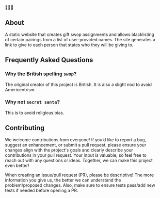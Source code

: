 👤🎁🔄

## About

A static website that creates gift swop assignments and allows blacklisting of certain pairings from a list of user-provided names.
The site generates a link to give to each person that states who they will be giving to.

## Frequently Asked Questions

### Why the British spelling `swop`?
The original creator of this project is British. It is also a slight nod to avoid Americentrism.

### Why not `secret santa`?
This is to avoid religious bias.

## Contributing

We welcome contributions from everyone! If you’d like to report a bug, suggest an enhancement, or submit a pull request, please ensure your changes align with the project's goals and clearly describe your contributions in your pull request.
Your input is valuable, so feel free to reach out with any questions or ideas. Together, we can make this project even better!

When creating an issue/pull request (PR), please be descriptive! The more information you give us, the better we can understand the problem/proposed changes. Also, make sure to ensure tests pass/add new tests if needed before opening a PR.

